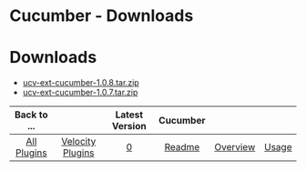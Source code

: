 
Cucumber - Downloads
====================

# Downloads

- [ucv-ext-cucumber-1.0.8.tar.zip](https://raw.githubusercontent.com/UrbanCode/IBM-UCV-PLUGINS/main/files/ucv-ext-cucumber/ucv-ext-cucumber-1.0.8.tar.zip)
- [ucv-ext-cucumber-1.0.7.tar.zip](https://raw.githubusercontent.com/UrbanCode/IBM-UCV-PLUGINS/main/files/ucv-ext-cucumber/ucv-ext-cucumber-1.0.7.tar.zip)

|Back to ...||Latest Version|Cucumber |||
| :---: | :---: | :---: | :---: | :---: | :---: |
|[All Plugins](../../index.md)|[Velocity Plugins](../README.md)|[0](https://raw.githubusercontent.com/UrbanCode/IBM-UCV-PLUGINS/main/files/ucv-ext-cucumber/ucv-ext-cucumber-1.0.8.tar.zip)|[Readme](README.md)|[Overview](overview.md)|[Usage](usage.md)|
